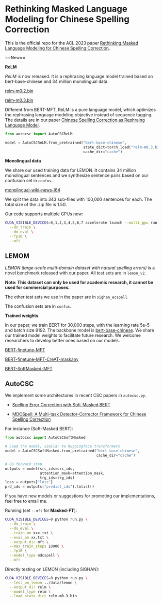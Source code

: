 # Rethinking Masked Language Modeling for Chinese Spelling Correction

This is the official repo for the ACL 2023 paper [Rethinking Masked Language Modeling for Chinese Spelling Correction](https://aclanthology.org/2023.acl-long.600.pdf).



==New==

**ReLM**

*ReLM* is now released. It is a rephrasing language model trained based on bert-base-chinese and 34 million monolingual data.

[relm-m0.2.bin](https://drive.google.com/file/d/1vjPhPO0fTYZS80dTE5ba4vhwDlSnSfA4/view?usp=share_link)

[relm-m0.3.bin](https://drive.google.com/file/d/10vvkG_jzNK-CjIwlSvizhE1IOpnn9OqN/view?usp=share_link)

Different from BERT-MFT, ReLM is a pure language model, which optimizes the rephrasing language modeling objective instead of sequence tagging. The details are in our paper [Chinese Spelling Correction as Rephraing Language Model](https://arxiv.org/pdf/2308.08796.pdf).

```python
from autocsc import AutoCSCReLM

model = AutoCSCReLM.from_pretrained("bert-base-chinese",
                                    state_dict=torch.load("relm-m0.3.bin"),
                                    cache_dir="cache")
```



**Monolingual data**

We share our used training data for LEMON. It contains 34 million monolingual sentences and we synthesize sentence pairs based on our confusion set in `confus`.

[monolingual-wiki-news-l64](https://drive.google.com/file/d/144ui9mkHEK1xLNZXB1WP-EjmydorwkYg/view?usp=share_link)

We split the data into 343 sub-files with 100,000 sentences for each. The total size of the .zip file is 1.5G.

Our code supports multiple GPUs now:

```bash
CUDA_VISIBLE_DEVICES=0,1,2,3,4,5,6,7 accelerate launch --multi_gpu run.py \
  --do_train \
  --do_eval \
  --fp16 \
  --mft
```



## LEMOM

*LEMON (large-scale multi-domain dataset with natural spelling errors)* is a novel benchmark released with our paper. All test sets are in `lemon_v2`.

**Note: This dataset can only be used for academic research, it cannot be used for commercial purposes.**

The other test sets we use in the paper are in `sighan_ecspell`.

The confusion sets are in `confus`.



**Trained weights**

In our paper, we train BERT for 30,000 steps, with the learning rate 5e-5 and batch size 8192. The backbone model is [bert-base-chinese](https://huggingface.co/bert-base-chinese). We share our trained model weights to facilitate future research. We welcome researchers to develop better ones based on our models.

[BERT-finetune-MFT](https://drive.google.com/file/d/1nKWX0G5e-xzx7D66MzcAFOK-5CSr0_yH/view?usp=share_link)

[BERT-finetune-MFT-CreAT-maskany](https://drive.google.com/file/d/1g7mxIQMLloxpPSJcW65KU4uZmbVN985c/view?usp=share_link)

[BERT-SoftMasked-MFT](https://drive.google.com/file/d/1HBLw4IM4JCz3g7P6YedTsPU_1DBQhv8m/view?usp=share_link)



## AutoCSC

We implement some architectures in recent CSC papers in `autocsc.py`.

* [Spelling Error Correction with Soft-Masked BERT](https://aclanthology.org/2020.acl-main.82.pdf)

* [MDCSpell: A Multi-task Detector-Corrector Framework for Chinese Spelling Correction](https://aclanthology.org/2022.findings-acl.98.pdf)

For instance (Soft-Masked BERT):

```python
from autocsc import AutoCSCSoftMasked

# Load the model, similar to huggingface transformers.
model = AutoCSCSoftMasked.from_pretrained("bert-base-chinese",
                                          cache_dir="cache")

# Go forward step.
outputs = model(src_ids=src_ids,
                attention_mask=attention_mask,
                trg_ids=trg_ids)
loss = outputs["loss"]
prd_ids = outputs["predict_ids"].tolist()
```

If you have new models or suggestions for promoting our implementations, feel free to email me.



Running (set `--mft` for **Masked-FT**):

```bash
CUDA_VISIBLE_DEVICES=0 python run.py \
  --do_train \
  --do_eval \
  --train_on xxx.txt \
  --eval_on xx.txt \
  --output_dir mft \
  --max_train_steps 10000 \
  --fp16 \
  --model_type mdcspell \
  --mft
```



Directly testing on LEMON (including SIGHAN):

```bash
CUDA_VISIBLE_DEVICES=0 python run.py \
  --test_on_lemon ../data/lemon \
  --output_dir relm \
  --model_type relm \
  --load_state_dict relm-m0.3.bin
```

